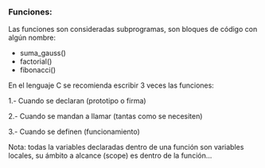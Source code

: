 ### Funciones:

 Las funciones son consideradas subprogramas, son bloques de código con algún nombre:

* suma_gauss()
* factorial()
* fibonacci()

En el lenguaje C se recomienda escribir 3 veces las funciones: 

 1.- Cuando se declaran (prototipo o firma)

 2.- Cuando se mandan a llamar (tantas como se necesiten)

 3.- Cuando se definen (funcionamiento)

Nota: todas la variables declaradas dentro de una función son variables locales, su ámbito a alcance (scope) es dentro de la función...